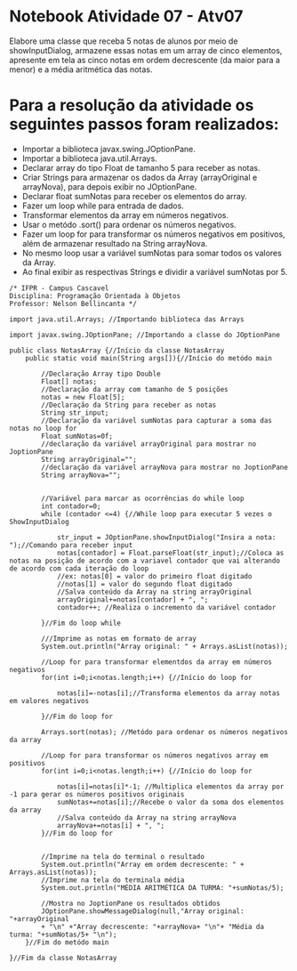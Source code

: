 # Notebook Atividade 07 - Atv07

Elabore uma classe que receba 5 notas de alunos por meio de showInputDialog, armazene essas notas em um array de cinco elementos, apresente em tela as cinco notas em ordem decrescente (da maior para a menor) e a média aritmética das notas.

# Para a resolução da atividade os seguintes passos foram realizados:

* Importar a biblioteca javax.swing.JOptionPane.
* Importar a biblioteca java.util.Arrays.
* Declarar array do tipo Float de tamanho 5 para receber as notas.
* Criar Strings para armazenar os dados da Array (arrayOriginal e arrayNova), para depois exibir no JOptionPane.
* Declarar float sumNotas para receber os elementos do array.
* Fazer um loop while para entrada de dados.
* Transformar elementos da array em números negativos.
* Usar o metódo .sort() para ordenar os números negativos.
* Fazer um loop for para transformar os números negativos em positivos, além de armazenar resultado na String arrayNova.
* No mesmo loop usar a variável sumNotas para somar todos os valores da Array.
* Ao final exibir as respectivas Strings e dividir a variável sumNotas por 5.


```//Classe NotasArray
/* IFPR - Campus Cascavel
Disciplina: Programação Orientada à Objetos
Professor: Nelson Bellincanta */ 

import java.util.Arrays; //Importando biblioteca das Arrays

import javax.swing.JOptionPane; //Importando a classe do JOptionPane

public class NotasArray {//Início da classe NotasArray
    public static void main(String args[]){//Início do metódo main

        //Declaração Array tipo Double
        Float[] notas;
        //Declaração da array com tamanho de 5 posições
        notas = new Float[5];
        //Declaração da String para receber as notas
        String str_input; 
        //Declaração da variável sumNotas para capturar a soma das notas no loop for
        Float sumNotas=0f;
        //declaração da variável arrayOriginal para mostrar no JoptionPane
        String arrayOriginal="";
        //declaração da variável arrayNova para mostrar no JoptionPane
        String arrayNova="";


        //Variável para marcar as ocorrências do while loop
        int contador=0;
        while (contador <=4) {//While loop para executar 5 vezes o ShowInputDialog
             
            str_input = JOptionPane.showInputDialog("Insira a nota: ");//Comando para receber input
            notas[contador] = Float.parseFloat(str_input);//Coloca as notas na posição de acordo com a variavel contador que vai alterando de acordo com cada iteração do loop
            //ex: notas[0] = valor do primeiro float digitado
            //notas[1] = valor do segundo float digitado
            //Salva conteúdo da Array na string arrayOriginal
            arrayOriginal+=notas[contador] + ", ";
            contador++; //Realiza o incremento da variável contador
            
        }//Fim do loop while

        ///Imprime as notas em formato de array
        System.out.println("Array original: " + Arrays.asList(notas));

        //Loop for para transformar elementdos da array em números negativos
        for(int i=0;i<notas.length;i++) {//Início do loop for

            notas[i]=-notas[i];//Transforma elementos da array notas em valores negativos

        }//Fim do loop for
        
        Arrays.sort(notas); //Metódo para ordenar os números negativos da array

        //Loop for para transformar os números negativos array em positivos
        for(int i=0;i<notas.length;i++) {//Início do loop for
        
            notas[i]=notas[i]*-1; //Multiplica elementos da array por -1 para gerar os números positivos originais 
            sumNotas+=notas[i];//Recebe o valor da soma dos elementos da array
            //Salva conteúdo da Array na string arrayNova
            arrayNova+=notas[i] + ", ";
        }//Fim do loop for

        
        //Imprime na tela do terminal o resultado
        System.out.println("Array em ordem decrescente: " + Arrays.asList(notas));
        //Imprime na tela do terminala média
        System.out.println("MÉDIA ARITMÉTICA DA TURMA: "+sumNotas/5);

        //Mostra no JoptionPane os resultados obtidos
        JOptionPane.showMessageDialog(null,"Array original: "+arrayOriginal
        + "\n" +"Array decrescente: "+arrayNova+ "\n"+ "Média da turma: "+sumNotas/5+ "\n");
    }//Fim do metódo main
    
}//Fim da classe NotasArray

```